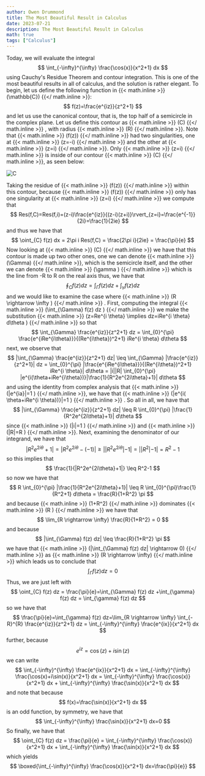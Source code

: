 ```yaml
---
author: Owen Drummond
title: The Most Beautiful Result in Calculus
date: 2023-07-21
description: The Most Beautiful Result in Calculus
math: true
tags: ["Calculus"]
---
```


Today, we will evaluate the integral 
$$
\int_{-\infty}^{\infty} \frac{\cos(x)}{x^2+1} dx
$$
using Cauchy's Residue Theorem and contour integration. This is one of the most beautiful results in all of calculus, and the solution is rather elegant. To begin, let us define the following function in 
{{< math.inline >}}
\(\mathbb{C}\)
{{</ math.inline >}}:
$$
f(z)=\frac{e^{iz}}{z^2+1}
$$
and let us use the canonical contour, that is, the top half of a semicircle in the complex plane. Let us define this contour as 
{{< math.inline >}}
\(C\)
{{</ math.inline >}}
, with radius 
{{< math.inline >}}
\(R\)
{{</ math.inline >}}. Note that 
{{< math.inline >}}
\(f(z)\)
{{</ math.inline >}}
had two singularities, one at 
{{< math.inline >}}
\(z=-i\)
{{</ math.inline >}}
and the other at
{{< math.inline >}}
\(z=i\)
{{</ math.inline >}}.
Only 
{{< math.inline >}}
\(z=i\)
{{</ math.inline >}}
is inside of our contour 
{{< math.inline >}}
\(C\)
{{</ math.inline >}}, as seen below:

![C](IMG_1663.png)

Taking the residue of 
{{< math.inline >}}
\(f(z)\)
{{</ math.inline >}}
within this contour, because 
{{< math.inline >}}
\(f(z)\)
{{</ math.inline >}}
only has one singularity at 
{{< math.inline >}}
\(z=i\)
{{</ math.inline >}}
we compute that
$$
Res(f,C)=Res(f,i)=(z-i)\frac{e^{iz}}{(z-i)(z+i)}\rvert_{z=i}=\frac{e^{-1}}{2i}=\frac{1}{2ie}
$$
and thus we have that
$$
\oint_{C} f(z) dx = 2\pi i Res(f,C) = \frac{2\pi i}{2ie} = \frac{\pi}{e}
$$
Now looking at 
{{< math.inline >}}
\(C\)
{{</ math.inline >}}
we have that this contour is made up two other ones, one we can denote 
{{< math.inline >}}
\(\Gamma\)
{{</ math.inline >}},
which is the semicircle itself,
and the other we can denote
{{< math.inline >}}
\(\gamma \)
{{</ math.inline >}}
which is the line from -R to R on the real axis
thus, we have that
$$
\oint_{C} f(z) dz = \int_{\Gamma} f(z) dz + \int_{\gamma} f(z) dz
$$
and we would like to examine the case where 
{{< math.inline >}}
\(R \rightarrow \infty \)
{{</ math.inline >}} . First, computing the integral 
{{< math.inline >}}
\(\int_{\Gamma} f(z) dz \)
{{</ math.inline >}}
we make the substitution 
{{< math.inline >}}
\(z=Re^{i \theta} \implies dz=iRe^{i \theta} d\theta \)
{{</ math.inline >}}
so that 
$$
\int_{\Gamma} \frac{e^{iz}}{z^2+1} dz = \int_{0}^{\pi} \frac{e^{iRe^{i\theta}}}{(Re^{i\theta})^2+1} iRe^{i \theta} d\theta
$$
next, we observe that 
$$
|\int_{\Gamma} \frac{e^{iz}}{z^2+1} dz| \leq \int_{\Gamma} |\frac{e^{iz}}{z^2+1}| dz = \int_{0}^{\pi} |\frac{e^{iRe^{i\theta}}}{(Re^{i\theta})^2+1} iRe^{i \theta}| d\theta = |i||R| \int_{0}^{\pi} |e^{i(\theta+iRe^{i\theta})}|\frac{1}{R^2e^{2i\theta}+1}| d\theta
$$
and using the identity from complex analysis that
{{< math.inline >}}
\(|e^{ia}|=1 \)
{{</ math.inline >}},
we have that 
{{< math.inline >}}
\(|e^{i( \theta+iRe^{i \theta})}|=1 \)
{{</ math.inline >}} . So all in all, we have that
$$
|\int_{\Gamma} \frac{e^{iz}}{z^2+1} dz| \leq R \int_{0}^{\pi} |\frac{1}{R^2e^{2i\theta}+1}| d\theta
$$
since 
{{< math.inline >}}
\(|i|=1 \)
{{</ math.inline >}}
and 
{{< math.inline >}}
\(|R|=R \)
{{</ math.inline >}}.
Next, examining the denominator of our integrand, we have that
$$
|R^2e^{2i\theta}+1|=|R^2e^{2i\theta} - (-1)| \geq ||R^2e^{2i\theta}|-1|=||R^2|-1|=R^2-1
$$
so this implies that
$$
\frac{1}{|R^2e^{2i\theta}+1|} \leq R^2-1
$$
so now we have that 
$$
R \int_{0}^{\pi} |\frac{1}{R^2e^{2i\theta}+1}| \leq R \int_{0}^{\pi}\frac{1}{R^2+1} d\theta = \frac{R}{1+R^2} \pi
$$
and because
{{< math.inline >}}
\(1+R^2\)
{{</ math.inline >}} dominates
{{< math.inline >}}
\(R \)
{{</ math.inline >}}
we have that 
$$
\lim_{R \rightarrow \infty} \frac{R}{1+R^2} = 0
$$
and because 
$$
|\int_{\Gamma} f(z) dz| \leq \frac{R}{1+R^2} \pi
$$
we have that
{{< math.inline >}}
\(|\int_{\Gamma} f(z) dz| \rightarrow 0\)
{{</ math.inline >}}
as
{{< math.inline >}}
\(R \rightarrow \infty\)
{{</ math.inline >}}
which leads us to conclude that
$$
\int_{\Gamma} f(z) dz=0
$$
Thus, we are just left with
$$
\oint_{C} f(z) dz = \frac{\pi}{e}=\int_{\Gamma} f(z) dz +\int_{\gamma} f(z) dz = \int_{\gamma} f(z) dz
$$
so we have that
$$
\frac{\pi}{e}=\int_{\gamma} f(z) dz=\lim_{R \rightarrow \infty} \int_{-R}^{R} \frac{e^{iz}}{z^2+1} dz =  \int_{-\infty}^{\infty} \frac{e^{ix}}{x^2+1} dx
$$
further, because
$$
e^{iz}=\cos(z)+i\sin(z)
$$
we can write
$$
\int_{-\infty}^{\infty} \frac{e^{ix}}{x^2+1} dx = \int_{-\infty}^{\infty} \frac{\cos(x)+i\sin(x)}{x^2+1} dx = \int_{-\infty}^{\infty} \frac{\cos(x)}{x^2+1} dx + \int_{-\infty}^{\infty} \frac{\sin(x)}{x^2+1} dx
$$
and note that because
$$
f(x)=\frac{\sin(x)}{x^2+1} dx
$$
is an odd function, by symmetry, we have that 
$$
\int_{-\infty}^{\infty} \frac{\sin(x)}{x^2+1} dx=0
$$
So finally, we have that 
$$
\oint_{C} f(z) dz = \frac{\pi}{e} = \int_{-\infty}^{\infty} \frac{\cos(x)}{x^2+1} dx + \int_{-\infty}^{\infty} \frac{\sin(x)}{x^2+1} dx
$$
which yields
$$
\boxed{\int_{-\infty}^{\infty} \frac{\cos(x)}{x^2+1} dx=\frac{\pi}{e}}
$$